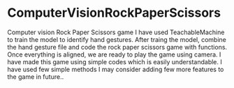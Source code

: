 # ComputerVisionRockPaperScissors
Computer vision Rock Paper Scissors game
I have used TeachableMachine to train the model to identify hand gestures.
After traing the model, combine the hand gesture file and code the rock paper scissors game with functions. 
Once everything is aligned, we are ready to play the game using camera. 
I have made this game using simple codes which is easily understandable. 
I have used few simple methods 
I may consider adding few more features to the game in future..
